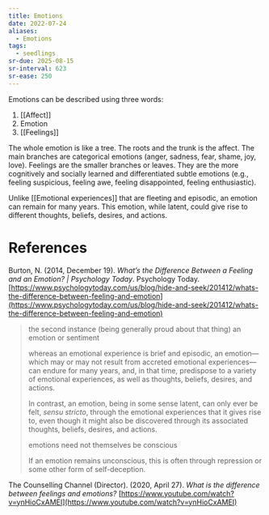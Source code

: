 ```yaml
---
title: Emotions
date: 2022-07-24
aliases:
  - Emotions
tags:
  - seedlings
sr-due: 2025-08-15
sr-interval: 623
sr-ease: 250
---
```

Emotions can be described using three words:
1. [[Affect]]
2. Emotion
3. [[Feelings]]

The whole emotion is like a tree. The roots and the trunk is the affect. The main branches are categorical emotions (anger, sadness, fear, shame, joy, love). Feelings are the smaller branches or leaves. They are the more cognitively and socially learned and differentiated subtle emotions (e.g., feeling suspicious, feeling awe, feeling disappointed, feeling enthusiastic).

Unlike [[Emotional experiences]] that are fleeting and episodic, an emotion can remain for many years. This emotion, while latent, could give rise to different thoughts, beliefs, desires, and actions.

# References

Burton, N. (2014, December 19). _What’s the Difference Between a Feeling and an Emotion? | Psychology Today_. Psychology Today. [https://www.psychologytoday.com/us/blog/hide-and-seek/201412/whats-the-difference-between-feeling-and-emotion](https://www.psychologytoday.com/us/blog/hide-and-seek/201412/whats-the-difference-between-feeling-and-emotion)

>the second instance (being generally proud about that thing) an emotion or sentiment
>
>whereas an emotional experience is brief and episodic, an emotion—which may or may not result from accreted emotional experiences—can endure for many years, and, in that time, predispose to a variety of emotional experiences, as well as thoughts, beliefs, desires, and actions.
>
>In contrast, an emotion, being in some sense latent, can only ever be felt, _sensu stricto_, through the emotional experiences that it gives rise to, even though it might also be discovered through its associated thoughts, beliefs, desires, and actions.
>
>emotions need not themselves be conscious
>
>If an emotion remains unconscious, this is often through repression or some other form of self-deception.

The Counselling Channel (Director). (2020, April 27). _What is the difference between feelings and emotions?_ [https://www.youtube.com/watch?v=ynHioCxAMEI](https://www.youtube.com/watch?v=ynHioCxAMEI)